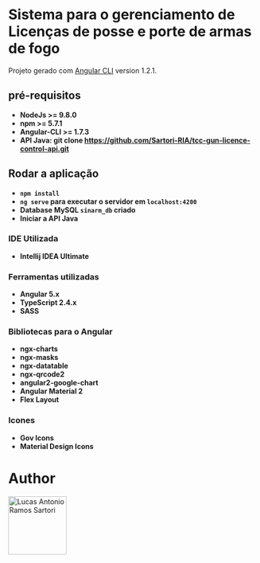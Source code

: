 # Sistema para o gerenciamento de Licenças de posse e porte de armas de fogo

Projeto gerado com [Angular CLI](https://github.com/angular/angular-cli) version 1.2.1.

## pré-requisitos 
+ **NodeJs >= 9.8.0**
+ **npm >= 5.7.1**
+ **Angular-CLI >= 1.7.3**
+ **API Java: git clone https://github.com/Sartori-RIA/tcc-gun-licence-control-api.git**

## Rodar a aplicação

+ **`npm install`**
+ **`ng serve` para executar o servidor em `localhost:4200`**
+ **Database MySQL `sinarm_db` criado**
+ **Iniciar a API Java**

### IDE Utilizada

+ **Intellij IDEA Ultimate**

### Ferramentas utilizadas

+ **Angular 5.x**
+ **TypeScript 2.4.x**
+ **SASS**

### Bibliotecas para o Angular

+ **ngx-charts**
+ **ngx-masks**
+ **ngx-datatable**
+ **ngx-qrcode2**
+ **angular2-google-chart**
+ **Angular Material 2**
+ **Flex Layout**

### Icones

+ **Gov Icons**
+ **Material Design Icons**

# Author
[<img alt="Lucas Antonio Ramos Sartori" src="https://avatars1.githubusercontent.com/u/15223764?s=460&v=4" width="117">](https://github.com/sartori-ria)


